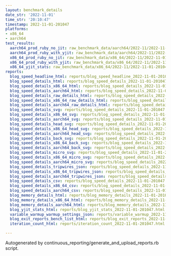 ```yaml
---
layout: benchmark_details
date_str: '2022-11-01'
time_str: '20:10:47'
timestamp: 2022-11-01-201047
platforms:
- x86_64
- aarch64
test_results:
  aarch64_prod_ruby_no_jit: raw_benchmark_data/aarch64/2022-11/2022-11-01-201047_basic_benchmark_aarch64_prod_ruby_no_jit.json
  aarch64_prod_ruby_with_yjit: raw_benchmark_data/aarch64/2022-11/2022-11-01-201047_basic_benchmark_aarch64_prod_ruby_with_yjit.json
  x86_64_prod_ruby_no_jit: raw_benchmark_data/x86_64/2022-11/2022-11-01-201047_basic_benchmark_x86_64_prod_ruby_no_jit.json
  x86_64_prod_ruby_with_yjit: raw_benchmark_data/x86_64/2022-11/2022-11-01-201047_basic_benchmark_x86_64_prod_ruby_with_yjit.json
  x86_64_yjit_stats: raw_benchmark_data/x86_64/2022-11/2022-11-01-201047_basic_benchmark_x86_64_yjit_stats.json
reports:
  blog_speed_headline_html: reports/blog_speed_headline_2022-11-01-201047.html
  blog_speed_details_html: reports/blog_speed_details_2022-11-01-201047.html
  blog_speed_details_x86_64_html: reports/blog_speed_details_2022-11-01-201047.x86_64.html
  blog_speed_details_aarch64_html: reports/blog_speed_details_2022-11-01-201047.aarch64.html
  blog_speed_details_raw_details_html: reports/blog_speed_details_2022-11-01-201047.raw_details.html
  blog_speed_details_x86_64_raw_details_html: reports/blog_speed_details_2022-11-01-201047.x86_64.raw_details.html
  blog_speed_details_aarch64_raw_details_html: reports/blog_speed_details_2022-11-01-201047.aarch64.raw_details.html
  blog_speed_details_svg: reports/blog_speed_details_2022-11-01-201047.svg
  blog_speed_details_x86_64_svg: reports/blog_speed_details_2022-11-01-201047.x86_64.svg
  blog_speed_details_aarch64_svg: reports/blog_speed_details_2022-11-01-201047.aarch64.svg
  blog_speed_details_head_svg: reports/blog_speed_details_2022-11-01-201047.head.svg
  blog_speed_details_x86_64_head_svg: reports/blog_speed_details_2022-11-01-201047.x86_64.head.svg
  blog_speed_details_aarch64_head_svg: reports/blog_speed_details_2022-11-01-201047.aarch64.head.svg
  blog_speed_details_back_svg: reports/blog_speed_details_2022-11-01-201047.back.svg
  blog_speed_details_x86_64_back_svg: reports/blog_speed_details_2022-11-01-201047.x86_64.back.svg
  blog_speed_details_aarch64_back_svg: reports/blog_speed_details_2022-11-01-201047.aarch64.back.svg
  blog_speed_details_micro_svg: reports/blog_speed_details_2022-11-01-201047.micro.svg
  blog_speed_details_x86_64_micro_svg: reports/blog_speed_details_2022-11-01-201047.x86_64.micro.svg
  blog_speed_details_aarch64_micro_svg: reports/blog_speed_details_2022-11-01-201047.aarch64.micro.svg
  blog_speed_details_tripwires_json: reports/blog_speed_details_2022-11-01-201047.tripwires.json
  blog_speed_details_x86_64_tripwires_json: reports/blog_speed_details_2022-11-01-201047.x86_64.tripwires.json
  blog_speed_details_aarch64_tripwires_json: reports/blog_speed_details_2022-11-01-201047.aarch64.tripwires.json
  blog_speed_details_csv: reports/blog_speed_details_2022-11-01-201047.csv
  blog_speed_details_x86_64_csv: reports/blog_speed_details_2022-11-01-201047.x86_64.csv
  blog_speed_details_aarch64_csv: reports/blog_speed_details_2022-11-01-201047.aarch64.csv
  blog_memory_details_html: reports/blog_memory_details_2022-11-01-201047.html
  blog_memory_details_x86_64_html: reports/blog_memory_details_2022-11-01-201047.x86_64.html
  blog_memory_details_aarch64_html: reports/blog_memory_details_2022-11-01-201047.aarch64.html
  blog_yjit_stats_html: reports/blog_yjit_stats_2022-11-01-201047.html
  variable_warmup_warmup_settings_json: reports/variable_warmup_2022-11-01-201047.warmup_settings.json
  blog_exit_reports_bench_list_html: reports/blog_exit_reports_2022-11-01-201047.bench_list.html
  iteration_count_html: reports/iteration_count_2022-11-01-201047.html

---
```

Autogenerated by continuous_reporting/generate_and_upload_reports.rb script.
